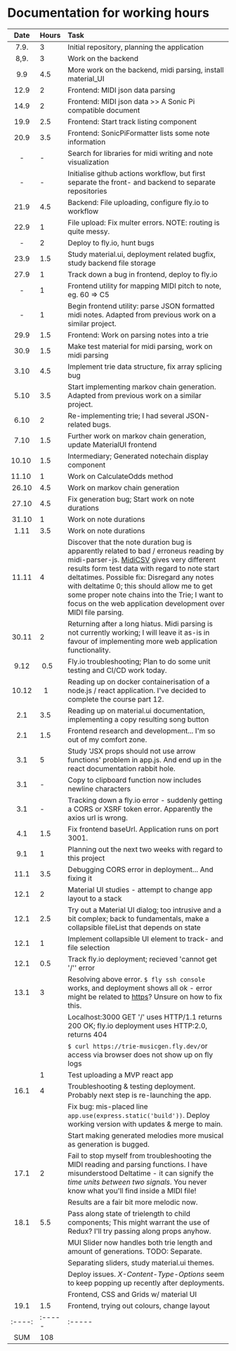 # Documentation for working hours

| Date | Hours  | Task                                                                                                     |
| :----:|:----- | :-----                                                                                                   |
| 7.9.	| 3     | Initial repository, planning the application                                                             |
| 8,9.  | 3     | Work on the backend                                                                                      |
| 9.9   | 4.5   | More work on the backend, midi parsing, install material_UI                                              |
| 12.9  | 2     | Frontend: MIDI json data parsing                                                                         |
| 14.9  | 2     | Frontend: MIDI json data >> A Sonic Pi compatible document                                               |
| 19.9  | 2.5   | Frontend: Start track listing component                                                                  |
| 20.9  | 3.5   | Frontend: SonicPiFormatter lists some note information                                                   |
| -     | -     | Search for libraries for midi writing and note visualization                                             |
| -     | -     | Initialise github actions workflow, but first separate the front- and backend to separate repositories   |
| 21.9  | 4.5   | Backend: File uploading, configure fly.io to workflow                                                    |
| 22.9  | 1     | File upload: Fix multer errors. NOTE: routing is quite messy.                                            |
| -	    | 2	    | Deploy to fly.io, hunt bugs                                                                              |
| 23.9	| 1.5	| Study material.ui, deployment related bugfix, study backend file storage                                 |
| 27.9  |  1    | Track down a bug in frontend, deploy to fly.io                                                           |
| -     |  1    | Frontend utility for mapping MIDI pitch to note, eg. 60 => C5                                            |
| -     |  1    | Begin frontend utility: parse JSON formatted midi notes. Adapted from previous work on a similar project.|
| 29.9  |  1.5  | Frontend: Work on parsing notes into a trie                                                              |
| 30.9  |  1.5  | Make test material for midi parsing, work on midi parsing                                                |
| 3.10  |  4.5  | Implement trie data structure, fix array splicing bug                                                    |
| 5.10  | 3.5   | Start implementing markov chain generation. Adapted from previous work on a similar project.             | 
| 6.10  | 2     | Re-implementing trie; I had several JSON-related bugs.                                                   | 
| 7.10  | 1.5   | Further work on markov chain generation, update MaterialUI frontend                                      |
| 10.10 | 1.5   | Intermediary; Generated notechain display component                                                      |
| 11.10 | 1     | Work on CalculateOdds method                                                                             |
| 26.10 | 4.5   | Work on markov chain generation                                                                          |
| 27.10 | 4.5   | Fix generation bug; Start work on note durations                                                         |
| 31.10 | 1     | Work on note durations                                                                                   |  
| 1.11  | 3.5   | Work on note durations                                                                                   |
| 11.11 | 4     | Discover that the note duration bug is apparently related to bad / erroneus reading by midi-parser-js. [MidiCSV](https://www.fourmilab.ch/webtools/midicsv/) gives very different results form test data with regard to note start deltatimes. Possible  fix: Disregard any notes with deltatime 0; this should allow me to get some proper note chains into the Trie; I want to focus on the web application development over MIDI file parsing.| 
| 30.11 |   2   | Returning after a long hiatus. Midi parsing is not currently working; I will leave it as-is in favour of implementing more web application functionality.|
| 9.12 	| 0.5   | Fly.io troubleshooting; Plan to do some unit testing and CI/CD work today.                             |
| 10.12 |  1  	|   Reading up on docker containerisation of a node.js / react application. I've decided to complete the course part 12.|
| 2.1	| 3.5 	| Reading up on material.ui documentation, implementing a copy resulting song button |
| 2.1	| 1.5 	| Frontend research and development... I'm so out of my comfort zone. |
| 3.1	| 5 	| Study 'JSX props should not use arrow functions' problem in app.js. And end up in the react documentation rabbit hole. |
| 3.1	| -   	| Copy to clipboard function now includes newline characters  |
| 3.1	| -   	| Tracking down a fly.io error - suddenly getting a CORS or XSRF token error. Apparently the axios url is wrong.|
| 4.1	|	1.5 | Fix frontend baseUrl. Application runs on port 3001.												|
| 9.1	|	1	| Planning out the next two weeks with regard to this project |
| 11.1	|   3.5 | Debugging CORS error in deployment... And fixing it														 |
| 12.1 | 2 | Material UI studies - attempt to change app layout to a stack |
| 12.1 | 2.5 | Try out a Material UI dialog; too intrusive and a bit complex; back to fundamentals, make a collapsible fileList that depends on state  |
| 12.1 | 1  | Implement collapsible UI element to track- and file selection   |
| 12.1 | 0.5	| Track fly.io deployment; recieved 'cannot get '/'' error|
| 13.1 | 3		| Resolving above error. `$ fly ssh console` works, and deployment shows all ok - error might be related to [https](https://community.fly.io/t/error-no-host-specified-in-headers-or-uri/9016)? Unsure on how to fix this. |
|		|		| Localhost:3000 GET '/' uses HTTP/1.1 returns 200 OK; fly.io deployment uses HTTP:2.0, returns 404 |
|		|		|  ```$ curl https://trie-musicgen.fly.dev/```or access via browser does not show up on fly logs 			|
|		|	1	| Test uploading a MVP react app 																	|
| 16.1	|	4	| Troubleshooting & testing deployment. Probably next step is re-launching the app.|
| 		|		| Fix bug: mis-placed line `app.use(express.static('build'))`. Deploy working version with updates & merge to main. |
|		|		| Start making generated melodies more musical as generation is bugged.		|
|17.1	|	2 	| Fail to stop myself from troubleshooting the MIDI reading and parsing functions. I have misunderstood Deltatime - it can signify the *time units between two signals*. You never know what you'll find inside a MIDI file!|
|		|		| Results are a fair bit more melodic now.		|
|	18.1|	5.5	| Pass along state of trielength to child components; This might warrant the use of Redux? I'll try passing along props anyhow.		|
|		|		| MUI Slider now handles both trie length and amount of generations. TODO: Separate.|
|		|		| Separating sliders, study material.ui themes.|
|		|		| Deploy issues. *X-Content-Type-Options* seem to keep popping up recently after deployments. |
|		|		| Frontend, CSS and Grids w/ material UI					|
|19.1	|	1.5	| Frontend, trying out colours, change layout															|
| :----:|:----- |:-----                                                                                                 |
| SUM   | 108   |                                                                                                        |

